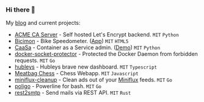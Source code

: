 ### Hi there 👋

My [blog](https://knrdl.github.io/) and current projects:

- [ACME CA Server](https://github.com/knrdl/acme-ca-server) - Self hosted Let's Encrypt backend. `MIT` `Python`
- [Bicimon](https://github.com/knrdl/bicimon) - Bike Speedometer. ([App](https://knrdl.github.io/bicimon/)) `MIT` `HTML5`
- [CaaSa](https://github.com/knrdl/caasa) - Container as a Service admin. ([Demo](https://knrdl.github.io/caasa/)) `MIT` `Python`
- [docker-socket-protector](https://github.com/knrdl/docker-socket-protector) - Protected the Docker Daemon from forbidden requests. `MIT` `Go`
- [hubleys](https://github.com/knrdl/hubleys-dashboard) - Hubleys brave new dashboard. `MIT` `Typescript`
- [Meatbag Chess](https://github.com/knrdl/meatbagchess) - Chess Webapp. `MIT` `Javascript`
- [miniflux-cleanup](https://github.com/knrdl/miniflux-cleanup) - Clean ads out of your [Miniflux](https://github.com/miniflux/v2) feeds. `MIT` `Go`
- [poligo](https://github.com/knrdl/poligo) - Powerline for bash. `MIT` `Go`
- [rest2smtp](https://github.com/knrdl/rest2smtp) - Send mails via REST API. `MIT` `Rust`
